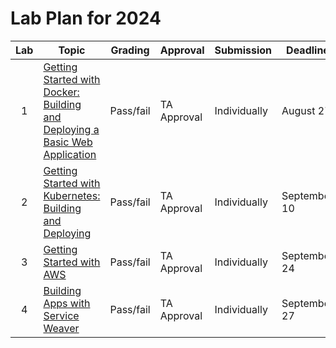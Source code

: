 # Lab Plan for 2024

| Lab | Topic                                                     | Grading          | Approval             | Submission              | Deadline          |
|:---:|-----------------------------------------------------------|------------------|----------------------|-------------------------|-------------------|
| 1 | [Getting Started with Docker: Building and Deploying a Basic Web Application][1] | Pass/fail | TA Approval | Individually | August 27 |
| 2 | [Getting Started with Kubernetes: Building and Deploying][2] | Pass/fail | TA Approval | Individually | September 10 |
| 3 | [Getting Started with AWS][3] | Pass/fail | TA Approval | Individually | September 24 |
| 4 | [Building Apps with Service Weaver][4] | Pass/fail | TA Approval | Individually | September 27 |

[1]: https://github.com/dat515-2024/assignments/tree/main/lab1
[2]: https://github.com/dat515-2024/assignments/tree/main/lab2
[3]: https://github.com/dat515-2024/assignments/tree/main/lab3
[4]: https://github.com/dat515-2024/assignments/tree/main/lab4
